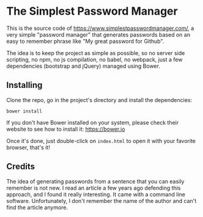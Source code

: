 # The Simplest Password Manager

This is the source code of https://www.simplestpasswordmanager.com/, a very simple "password manager" that generates passwords based on an easy to remember phrase like "My great password for Github". 

The idea is to keep the project as simple as possible, so no server side scripting, no npm, no js compilation, no babel, no webpack, just a few dependencies (bootstrap and jQuery) managed using Bower. 

## Installing

Clone the repo, go in the project's directory and install the dependencies:

    bower install

If you don't have Bower installed on your system, please check their website to see how to install it: https://bower.io

Once it's done, just double-click on `index.html` to open it with your favorite browser, that's it!

## Credits

The idea of generating passwords from a sentence that you can easily remember is not new. I read an article a few years ago defending this approach, and I found it really interesting. It came with a command line software. Unfortunately, I don't    remember the name of the author and can't find the article anymore. 
